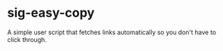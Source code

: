 # sig-easy-copy
A simple user script that fetches links automatically so you don't have to click through.
